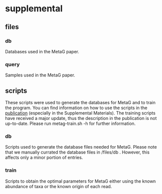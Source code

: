 # supplemental
## files
### db
Databases used in the MetaG paper.
### query
Samples used in the MetaG paper.

## scripts
These scripts were used to generate the databases for MetaG and to train
the program. You can find information on how to use the scripts in the
[publication](https://doi.org/10.1101/2020.03.13.991190) (especially in the Supplemental Materials).
The training scripts have received a major update, thus the description in the
publication is not up-to-date. Please run metag-train.sh -h for further information.
### db
Scripts used to generate the database files needed for MetaG.
Please note that we manually currated the database files in /files/db .
However, this affects only a minor portion of entries. 
### train
Scripts to obtain the optimal parameters for MetaG either using the
known abundance of taxa or the known origin of each read.

